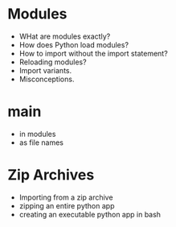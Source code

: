 # Modules
- WHat are modules exactly?
- How does Python load modules?
- How to import without the import statement?
- Reloading modules?
- Import variants.
- Misconceptions.

# __main__
- in modules
- as file names

# Zip Archives
- Importing from a zip archive
- zipping an entire python app
- creating an executable python app in bash